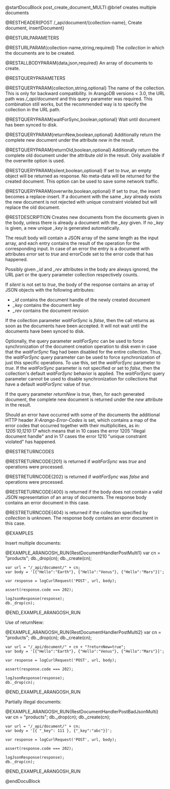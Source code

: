 @startDocuBlock post_create_document_MULTI
@brief creates multiple documents

@RESTHEADER{POST /_api/document/{collection-name}, Create document, insertDocument}

@RESTURLPARAMETERS

@RESTURLPARAM{collection-name,string,required}
The *collection* in which the documents are to be created.

@RESTALLBODYPARAM{data,json,required}
An array of documents to create.

@RESTQUERYPARAMETERS

@RESTQUERYPARAM{collection,string,optional}
The name of the collection. This is only for backward compatibility.
In ArangoDB versions < 3.0, the URL path was */_api/document* and
this query parameter was required. This combination still works, but
the recommended way is to specify the collection in the URL path.

@RESTQUERYPARAM{waitForSync,boolean,optional}
Wait until document has been synced to disk.

@RESTQUERYPARAM{returnNew,boolean,optional}
Additionally return the complete new document under the attribute *new*
in the result.

@RESTQUERYPARAM{returnOld,boolean,optional}
Additionally return the complete old document under the attribute *old*
in the result. Only available if the overwrite option is used.

@RESTQUERYPARAM{silent,boolean,optional}
If set to *true*, an empty object will be returned as response. No meta-data 
will be returned for the created document. This option can be used to
save some network traffic.

@RESTQUERYPARAM{overwrite,boolean,optional}
If set to *true*, the insert becomes a replace-insert. If a document with the
same *_key* already exists the new document is not rejected with unique
constraint violated but will replace the old document.

@RESTDESCRIPTION
Creates new documents from the documents given in the body, unless there
is already a document with the *_key* given. If no *_key* is given, a new
unique *_key* is generated automatically.

The result body will contain a JSON array of the
same length as the input array, and each entry contains the result
of the operation for the corresponding input. In case of an error
the entry is a document with attributes *error* set to *true* and
errorCode set to the error code that has happened.

Possibly given *_id* and *_rev* attributes in the body are always ignored,
the URL part or the query parameter collection respectively counts.

If *silent* is not set to *true*, the body of the response contains an 
array of JSON objects with the following attributes:

  - *_id* contains the document handle of the newly created document
  - *_key* contains the document key
  - *_rev* contains the document revision

If the collection parameter *waitForSync* is *false*, then the call
returns as soon as the documents have been accepted. It will not wait
until the documents have been synced to disk.

Optionally, the query parameter *waitForSync* can be used to force
synchronization of the document creation operation to disk even in
case that the *waitForSync* flag had been disabled for the entire
collection. Thus, the *waitForSync* query parameter can be used to
force synchronization of just this specific operations. To use this,
set the *waitForSync* parameter to *true*. If the *waitForSync*
parameter is not specified or set to *false*, then the collection's
default *waitForSync* behavior is applied. The *waitForSync* query
parameter cannot be used to disable synchronization for collections
that have a default *waitForSync* value of *true*.

If the query parameter *returnNew* is *true*, then, for each
generated document, the complete new document is returned under
the *new* attribute in the result.

Should an error have occurred with some of the documents
the additional HTTP header *X-Arango-Error-Codes* is set, which
contains a map of the error codes that occurred together with their
multiplicities, as in: *1205:10,1210:17* which means that in 10
cases the error 1205 "illegal document handle" and in 17 cases the
error 1210 "unique constraint violated" has happened.

@RESTRETURNCODES

@RESTRETURNCODE{201}
is returned if *waitForSync* was *true* and operations were processed.

@RESTRETURNCODE{202}
is returned if *waitForSync* was *false* and operations were processed.

@RESTRETURNCODE{400}
is returned if the body does not contain a valid JSON representation
of an array of documents. The response body contains
an error document in this case.

@RESTRETURNCODE{404}
is returned if the collection specified by *collection* is unknown.
The response body contains an error document in this case.

@EXAMPLES

Insert multiple documents:

@EXAMPLE_ARANGOSH_RUN{RestDocumentHandlerPostMulti1}
    var cn = "products";
    db._drop(cn);
    db._create(cn);

    var url = "/_api/document/" + cn;
    var body = '[{"Hello":"Earth"}, {"Hello":"Venus"}, {"Hello":"Mars"}]';

    var response = logCurlRequest('POST', url, body);

    assert(response.code === 202);

    logJsonResponse(response);
    db._drop(cn);
@END_EXAMPLE_ARANGOSH_RUN

Use of returnNew:

@EXAMPLE_ARANGOSH_RUN{RestDocumentHandlerPostMulti2}
    var cn = "products";
    db._drop(cn);
    db._create(cn);

    var url = "/_api/document/" + cn + "?returnNew=true";
    var body = '[{"Hello":"Earth"}, {"Hello":"Venus"}, {"Hello":"Mars"}]';

    var response = logCurlRequest('POST', url, body);

    assert(response.code === 202);

    logJsonResponse(response);
    db._drop(cn);
@END_EXAMPLE_ARANGOSH_RUN


Partially illegal documents:

@EXAMPLE_ARANGOSH_RUN{RestDocumentHandlerPostBadJsonMulti}
    var cn = "products";
    db._drop(cn);
    db._create(cn);

    var url = "/_api/document/" + cn;
    var body = '[{ "_key": 111 }, {"_key":"abc"}]';

    var response = logCurlRequest('POST', url, body);

    assert(response.code === 202);

    logJsonResponse(response);
    db._drop(cn);
@END_EXAMPLE_ARANGOSH_RUN

@endDocuBlock

